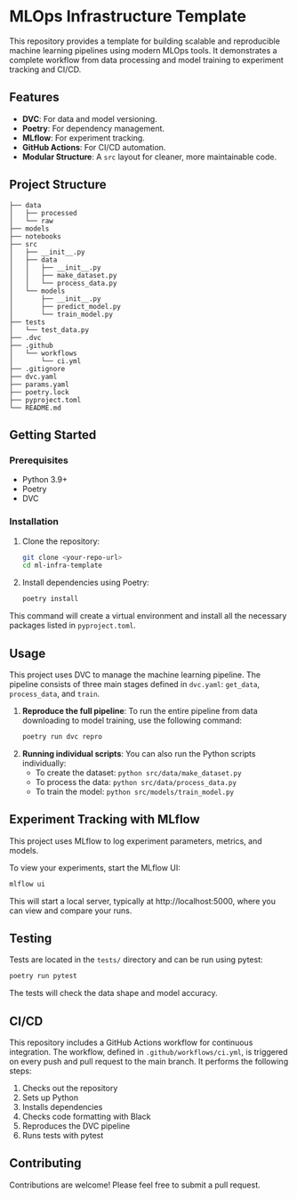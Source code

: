 # MLOps Infrastructure Template

This repository provides a template for building scalable and reproducible machine learning pipelines using modern MLOps tools. It demonstrates a complete workflow from data processing and model training to experiment tracking and CI/CD.

## Features

  - **DVC**: For data and model versioning.
  - **Poetry**: For dependency management.
  - **MLflow**: For experiment tracking.
  - **GitHub Actions**: For CI/CD automation.
  - **Modular Structure**: A `src` layout for cleaner, more maintainable code.

## Project Structure

```
├── data
│   ├── processed
│   └── raw
├── models
├── notebooks
├── src
│   ├── __init__.py
│   ├── data
│   │   ├── __init__.py
│   │   ├── make_dataset.py
│   │   └── process_data.py
│   └── models
│       ├── __init__.py
│       ├── predict_model.py
│       └── train_model.py
├── tests
│   └── test_data.py
├── .dvc
├── .github
│   └── workflows
│       └── ci.yml
├── .gitignore
├── dvc.yaml
├── params.yaml
├── poetry.lock
├── pyproject.toml
└── README.md
```

## Getting Started

### Prerequisites

  - Python 3.9+
  - Poetry
  - DVC

### Installation

1.  Clone the repository:
    ```bash
    git clone <your-repo-url>
    cd ml-infra-template
    ```
2.  Install dependencies using Poetry:
    ```bash
    poetry install
    ```

This command will create a virtual environment and install all the necessary packages listed in `pyproject.toml`.

## Usage

This project uses DVC to manage the machine learning pipeline. The pipeline consists of three main stages defined in `dvc.yaml`: `get_data`, `process_data`, and `train`.

1.  **Reproduce the full pipeline**:
    To run the entire pipeline from data downloading to model training, use the following command:
    ```bash
    poetry run dvc repro
    ```
2.  **Running individual scripts**:
    You can also run the Python scripts individually:
      * To create the dataset: `python src/data/make_dataset.py`
      * To process the data: `python src/data/process_data.py`
      * To train the model: `python src/models/train_model.py`

## Experiment Tracking with MLflow

This project uses MLflow to log experiment parameters, metrics, and models.

To view your experiments, start the MLflow UI:

```bash
mlflow ui
```

This will start a local server, typically at http://localhost:5000, where you can view and compare your runs.

## Testing

Tests are located in the `tests/` directory and can be run using pytest:

```bash
poetry run pytest
```

The tests will check the data shape and model accuracy.

## CI/CD

This repository includes a GitHub Actions workflow for continuous integration. The workflow, defined in `.github/workflows/ci.yml`, is triggered on every push and pull request to the main branch. It performs the following steps:

1.  Checks out the repository
2.  Sets up Python
3.  Installs dependencies
4.  Checks code formatting with Black
5.  Reproduces the DVC pipeline
6.  Runs tests with pytest

## Contributing

Contributions are welcome\! Please feel free to submit a pull request.
